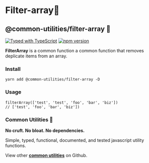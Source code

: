 # Filter-array🧹

## @common-utilities/filter-array 🧰

[![Typed with TypeScript](https://camo.githubusercontent.com/69ea44e002591f4d18f9d1ee7660e8c49bbf4e673405eb058e3af515a193d376/68747470733a2f2f666c61742e62616467656e2e6e65742f62616467652f69636f6e2f54797065643f69636f6e3d74797065736372697074266c6162656c266c6162656c436f6c6f723d626c756526636f6c6f723d353535353535)](https://camo.githubusercontent.com/69ea44e002591f4d18f9d1ee7660e8c49bbf4e673405eb058e3af515a193d376/68747470733a2f2f666c61742e62616467656e2e6e65742f62616467652f69636f6e2f54797065643f69636f6e3d74797065736372697074266c6162656c266c6162656c436f6c6f723d626c756526636f6c6f723d353535353535) [![npm version](https://camo.githubusercontent.com/557c6e4fcd30e145c3360d0d12b2a9c668bcdfa217a6894a45e1089499e15346/68747470733a2f2f62616467652e667572792e696f2f6a732f253430636f6d6d6f6e2d7574696c697469657325324666696c7465722d61727261792e737667)](https://badge.fury.io/js/%40common-utilities%2Ffilter-array)

**FilterArray** is a common function a common function that removes deplicate items from an array.

### Install

```text
yarn add @common-utilities/filter-array -D
```

### Usage

```text
filterArray(['test', 'test', 'foo', 'bar', 'biz'])
// ['test', 'foo', 'bar', 'biz'])
```

### Common Utilities 🧰

**No cruft. No bloat. No dependencies.**

Simple, typed, functional, documented, and tested javascript utility functions.

View other [**common utilities**](https://github.com/yowainwright/common-utilities) on Github.

